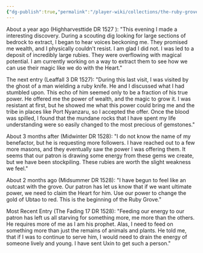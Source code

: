 ```yaml
---
{"dg-publish":true,"permalink":"/player-wiki/collections/the-ruby-grove/","noteIcon":""}
---
```


About a year ago (Highharvesttide DR 1527 ): 
"This evening I made a interesting discovery. During a scouting dig looking for large sections of bedrock to extract, I began to hear voices beckoning me. They promised me wealth, and I physically couldn't resist. I am glad I did not. I was led to a deposit of incredibly large rubies. They were overflowing with magical potential. I am currently working on a way to extract them to see how we can use their magic like we do with the Heart." 

The next entry (Leaffall 3 DR 1527): 
"During this last visit, I was visited by the ghost of a man wielding a ruby knife. He and I discussed what I had stumbled upon. This echo of him seemed only to be a fraction of his true power. He offered me the power of wealth, and the magic to grow it. I was resistant at first, but he showed me what this power could bring me and the tribe in places like Port Nyanzaru, so I accepted the offer. Once the blood was spilled, I found that the mundane rocks that I have spent my life understanding were so easily changed to the most precious of gemstones." 

About 3 months after (Midwinter DR 1528): 
"I do not know the name of my benefactor, but he is requesting more followers. I have reached out to a few more masons, and they eventually saw the power I was offering them. It seems that our patron is drawing some energy from these gems we create, but we have been stockpiling. These rubies are worth the slight weakness we feel." 

About 2 months ago (Midsummer DR 1528): 
"I have begun to feel like an outcast with the grove. Our patron has let us know that if we want ultimate power, we need to claim the Heart for him. Use our power to change the gold of Ubtao to red. This is the beginning of the Ruby Grove." 

Most Recent Entry (The Fading 17 DR 1528): 
"Feeding our energy to our patron has left us all starving for something more, me more than the others. He requires more of me as I am his prophet. Alas, I need to feed on something more than just the remains of animals and plants. He told me, that if I was to continue to serve him, I would need to drain the energy of someone lively and young. I have sent Uxin to get such a person."